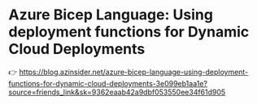 # Azure Bicep Language: Using deployment functions for Dynamic Cloud Deployments

👉 https://blog.azinsider.net/azure-bicep-language-using-deployment-functions-for-dynamic-cloud-deployments-3e099eb1aa1e?source=friends_link&sk=9362eaab42a9dbf053550ee34f61d905

